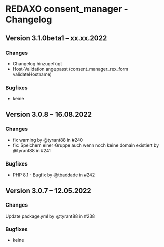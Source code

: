 # REDAXO consent_manager - Changelog

## Version 3.1.0beta1 – xx.xx.2022

### Changes

* Changelog hinzugefügt
* Host-Validation angepasst (consent_manager_rex_form validateHostname)

### Bugfixes

* keine

## Version 3.0.8 – 16.08.2022

### Changes

* fix warning by @tyrant88 in #240
* fix: Speichern einer Gruppe auch wenn noch keine domain existiert by @tyrant88 in #241

### Bugfixes

* PHP 8.1 - Bugfix by @tbaddade in #242

## Version 3.0.7 – 12.05.2022

### Changes

Update package.yml by @tyrant88 in #238

### Bugfixes

* keine
